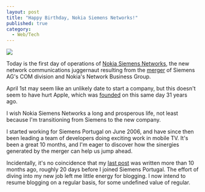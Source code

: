 ```yaml
---
layout: post
title: "Happy Birthday, Nokia Siemens Networks!"
published: true
category:
  - Web/Tech
---
```

<p><a href="http://www.nokiasiemensnetworks.com/"><img src="http://www.nokiasiemensnetworks.com/ngcmmcms/nsn/images/furniture/nokia_siemens_networks_logo.jpg" style="border: 0pt none ;" /></a></p>

<p>Today is the first day of operations of <a href="http://www.nokiasiemensnetworks.com/">Nokia Siemens Networks</a>, the new network communications juggernaut resulting from the <a href="http://en.wikipedia.org/wiki/Nokia_Siemens_Networks">merger</a> of Siemens AG's COM division and Nokia's Network Business Group.</p>

<p>April 1st may seem like an unlikely date to start a company, but this doesn't seem to have hurt Apple, which was <a href="http://en.wikipedia.org/wiki/Apple_Computer#1975_to_1980:_The_early_years">founded</a> on this same day 31 years ago.</p>

<p>I wish Nokia Siemens Networks a long and prosperous life, not least because I'm transitioning from Siemens to the new company.</p>

<p>I started working for Siemens Portugal on June 2006, and have since then been leading a team of developers doing exciting work in mobile TV. It's been a great 10 months, and I'm eager to discover how the sinergies generated by the merger can help us jump ahead.</p>

<p>Incidentally, it's no coincidence that my <a href="http://olifante.blogs.com/covil/2006/05/programming_lan.html">last post</a> was written more than 10 months ago, roughly 20 days before I joined Siemens Portugal. The effort of diving into my new job left me little energy for blogging. I now intend to resume blogging on a regular basis, for some undefined value of regular.</p>


